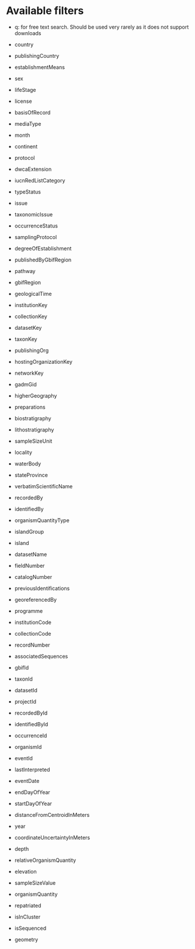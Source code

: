 # Available filters
* q: for free text search. Should be used very rarely as it does not support downloads

* country
* publishingCountry
* establishmentMeans
* sex
* lifeStage
* license
* basisOfRecord
* mediaType
* month
* continent
* protocol
* dwcaExtension
* iucnRedListCategory
* typeStatus
* issue
* taxonomicIssue
* occurrenceStatus
* samplingProtocol
* degreeOfEstablishment
* publishedByGbifRegion
* pathway
* gbifRegion

* geologicalTime

* institutionKey
* collectionKey
* datasetKey
* taxonKey
* publishingOrg
* hostingOrganizationKey
* networkKey
* gadmGid

* higherGeography
* preparations
* biostratigraphy
* lithostratigraphy
* sampleSizeUnit
* locality
* waterBody
* stateProvince
* verbatimScientificName
* recordedBy
* identifiedBy
* organismQuantityType
* islandGroup
* island
* datasetName
* fieldNumber
* catalogNumber
* previousIdentifications
* georeferencedBy

* programme
* institutionCode
* collectionCode
* recordNumber
* associatedSequences

* gbifId
* taxonId
* datasetId
* projectId
* recordedById
* identifiedById
* occurrenceId
* organismId
* eventId

* lastInterpreted
* eventDate

* endDayOfYear
* startDayOfYear
* distanceFromCentroidInMeters
* year
* coordinateUncertaintyInMeters
* depth
* relativeOrganismQuantity
* elevation
* sampleSizeValue
* organismQuantity

* repatriated
* isInCluster
* isSequenced

* geometry